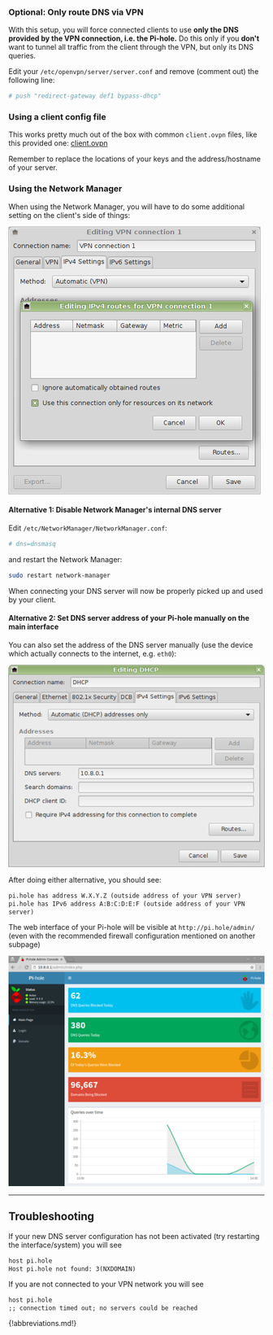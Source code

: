 ### Optional: Only route DNS via VPN

With this setup, you will force connected clients to use **only the DNS provided by the VPN connection, i.e. the Pi-hole.**  Do this only if you **don't** want to tunnel all traffic from the client through the VPN, but only its DNS queries.

Edit your `/etc/openvpn/server/server.conf` and remove (comment out) the following line:

```ini
# push "redirect-gateway def1 bypass-dhcp"
```

### Using a client config file

This works pretty much out of the box with common `client.ovpn` files, like this provided one: [client.ovpn](client.ovpn)

Remember to replace the locations of your keys and the address/hostname of your server.

### Using the Network Manager

When using the Network Manager, you will have to do some additional setting on the client's side of things:

![](NetworkManager1.png)

#### Alternative 1: Disable Network Manager's internal DNS server

Edit `/etc/NetworkManager/NetworkManager.conf`:

```ini
# dns=dnsmasq
```

and restart the Network Manager:

```bash
sudo restart network-manager
```

When connecting your DNS server will now be properly picked up and used by your client.

#### Alternative 2: Set DNS server address of your Pi-hole manually on the main interface

You can also set the address of the DNS server manually (use the device which actually connects to the internet, e.g. `eth0`):

![](NetworkManager2.png)

After doing either alternative, you should see:

```text
pi.hole has address W.X.Y.Z (outside address of your VPN server)
pi.hole has IPv6 address A:B:C:D:E:F (outside address of your VPN server)
```

The web interface of your Pi-hole will be visible at `http://pi.hole/admin/` (even with the recommended firewall configuration mentioned on another subpage)

![](VPNdashboard.png)

---

## Troubleshooting

If your new DNS server configuration has not been activated (try restarting the interface/system) you will see

```text
host pi.hole
Host pi.hole not found: 3(NXDOMAIN)
```

If you are not connected to your VPN network you will see

```text
host pi.hole
;; connection timed out; no servers could be reached
```

{!abbreviations.md!}
